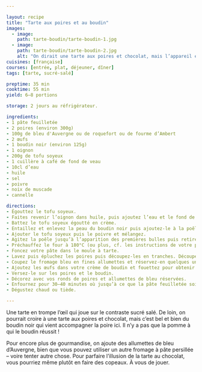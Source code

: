 ```yaml
---

layout: recipe
title: "Tarte aux poires et au boudin"
images:
  - image:
    path: tarte-boudin/tarte-boudin-1.jpg
  - image:
    path: tarte-boudin/tarte-boudin-2.jpg
    alt: "On dirait une tarte aux poires et chocolat, mais l’appareil est composé de boudin pour un mélange sucré-salé."
cuisines: [française]
courses: [entrée, plat, déjeuner, dîner]
tags: [tarte, sucré-salé]

preptime: 35 min
cooktime: 55 min
yield: 6–8 portions

storage: 2 jours au réfrigérateur.

ingredients:
- 1 pâte feuilletée
- 2 poires (environ 300g)
- 100g de bleu d'Auvergne ou de roquefort ou de fourme d’Ambert
- 2 œufs
- 1 boudin noir (environ 125g)
- 1 oignon
- 200g de tofu soyeux
- 1 cuillère à café de fond de veau
- 10cl d’eau
- huile
- sel
- poivre
- noix de muscade
- cannelle

directions:
- Égouttez le tofu soyeux.
- Faites revenir l’oignon dans huile, puis ajoutez l’eau et le fond de veau. Laissez cuire 2 minutes. 
- Battez le tofu soyeux égoutté en crème. 
- Entaillez et enlevez la peau du boudin noir puis ajoutez-le à la poêle. Mélangez.
- Ajouter le tofu soyeux puis le poivre et mélangez. 
- Agitez la poêle jusqu’à l’apparition des premières bulles puis retirez du feu et réservez.
- Préchauffez le four à 180°C (ou plus, cf. les instructions de votre pâte feuilletée).
- Foncez votre pâte dans le moule à tarte.
- Lavez puis épluchez les poires puis découpez-les en tranches. Découpez quelques ronds à l’aide d’un emporte-pièce pour la décoration et mettez-les de côté. Découpez le reste de poires en petits dés et disposez-les sur le fond de tarte.
- Coupez le fromage bleu en fines allumettes et réservez-en quelques unes pour la décoration. Disposez le reste avec les poires sur le fond de tarte.
- Ajoutez les œufs dans votre crème de boudin et fouettez pour obtenir un appareil bien lisse.
- Versez-le sur les poires et le boudin.
- Décorez avec vos ronds de poires et allumettes de bleu réservées.
- Enfournez pour 30–40 minutes où jusqu’à ce que la pâte feuilletée soit bien développée et que l’appareil crémeux soit pris.
- Dégustez chaud ou tiède.

---
```


Une tarte en trompe l’œil qui joue sur le contraste sucré salé. De loin, on pourrait croire à une tarte aux poires et chocolat, mais c’est bel et bien du boudin noir qui vient accompagner la poire ici. Il n’y a pas que la pomme à qui le boudin réussit&nbsp;!

Pour encore plus de gourmandise, on ajoute des allumettes de bleu d’Auvergne, bien que vous pouvez utiliser un autre fromage à pâte persillée – voire tenter autre chose. Pour parfaire l’illusion de la tarte au chocolat, vous pourriez même plutôt en faire des copeaux. À vous de jouer.